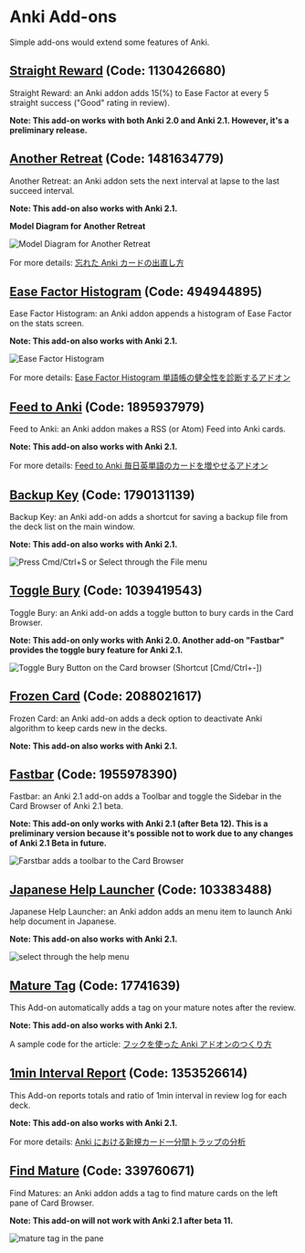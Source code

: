 # Anki Add-ons

Simple add-ons would extend some features of Anki.

## [Straight Reward](https://ankiweb.net/shared/info/1130426680) (Code: 1130426680)
Straight Reward: an Anki addon adds 15(%) to Ease Factor at every 5 straight success ("Good" rating in review). 

**Note: This add-on works with both Anki 2.0 and Anki 2.1. However, it's a preliminary release.**

## [Another Retreat](https://ankiweb.net/shared/info/1481634779) (Code: 1481634779)
Another Retreat: an Anki addon sets the next interval at lapse to the last succeed interval.

**Note: This add-on also works with Anki 2.1.**

**Model Diagram for Another Retreat**

![Model Diagram for Another Retreat](http://rs.luminousspice.com/images/Leitner_system.svg)

For more details: [忘れた Anki カードの出直し方](http://rs.luminousspice.com/anki-lapse-management/)

## [Ease Factor Histogram](https://ankiweb.net/shared/info/494944895) (Code: 494944895)
Ease Factor Histogram: an Anki addon appends a histogram of Ease Factor on the stats screen.

**Note: This add-on also works with Anki 2.1.**

![Ease Factor Histogram](screenshots/ease-factor-hard-en.png)

For more details: [Ease Factor Histogram 単語帳の健全性を診断するアドオン](http://rs.luminousspice.com/addon-ease-factor-histogram/)

## [Feed to Anki](https://ankiweb.net/shared/info/1895937979) (Code: 1895937979)
Feed to Anki: an Anki addon makes a RSS (or Atom) Feed into Anki cards.

**Note: This add-on also works with Anki 2.1.**

For more details: [Feed to Anki 毎日英単語のカードを増やせるアドオン](http://rs.luminousspice.com/addon-feed-to-anki-for-wotd/)

## [Backup Key](https://ankiweb.net/shared/info/1790131139) (Code: 1790131139)
Backup Key: an Anki add-on adds a shortcut for saving a backup file from the deck list on the main window.

**Note: This add-on also works with Anki 2.1.**

![Press Cmd/Ctrl+S or Select through the File menu](screenshots/backup_key.png)

## [Toggle Bury](https://ankiweb.net/shared/info/1039419543) (Code: 1039419543)
Toggle Bury: an Anki add-on adds a toggle button to bury cards in the Card Browser.

**Note: This add-on only works with Anki 2.0. Another add-on "Fastbar" provides the toggle bury feature for Anki 2.1.**

![Toggle Bury Button on the Card browser (Shortcut [Cmd/Ctrl+-])](toggle_bury.png)

## [Frozen Card](https://ankiweb.net/shared/info/2088021617) (Code: 2088021617)
Frozen Card: an Anki add-on adds a deck option to deactivate Anki algorithm to keep cards new in the decks.

**Note: This add-on also works with Anki 2.1.**

## [Fastbar](https://ankiweb.net/shared/info/1955978390) (Code: 1955978390)
Fastbar: an Anki 2.1 add-on adds a Toolbar and toggle the Sidebar in the Card Browser of Anki 2.1 beta.

**Note: This add-on only works with Anki 2.1 (after Beta 12). This is a  preliminary version because it's possible not to work due to any changes of Anki 2.1 Beta in future.**

![Farstbar adds a toolbar to the Card Browser](screenshots/fastbar.png)

## [Japanese Help Launcher](https://ankiweb.net/shared/info/103383488) (Code: 103383488)
Japanese Help Launcher: an Anki addon adds an menu item to launch Anki help document in Japanese.

**Note: This add-on also works with Anki 2.1.**

![select through the help menu](screenshots/ja_help.png)

## [Mature Tag](https://ankiweb.net/shared/info/17741639) (Code: 17741639)
This Add-on automatically adds a tag on your mature notes after the review.

**Note: This add-on also works with Anki 2.1.**

A sample code for the article: [フックを使った Anki アドオンのつくり方](http://rs.luminousspice.com/how_to_create_anki_add-ons/)

## [1min Interval Report](https://ankiweb.net/shared/info/1353526614) (Code: 1353526614)
This Add-on reports totals and ratio of 1min interval in review log for each deck.

**Note: This add-on also works with Anki 2.1.**

For more details: [Anki における新規カード一分間トラップの分析](http://rs.luminousspice.com/1min-trap-in-anki-learning/)

## [Find Mature](https://ankiweb.net/shared/info/339760671) (Code: 339760671)
Find Matures: an Anki addon adds a tag to find mature cards on the left pane of Card Browser.

**Note: This add-on will not work with Anki 2.1 after beta 11.**

![mature tag in the pane](screenshots/mature.png)

